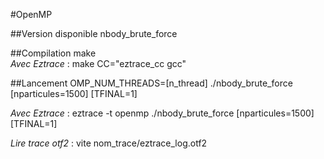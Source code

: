 #OpenMP

##Version disponible
nbody_brute_force

##Compilation
make  
_Avec Eztrace_ : make CC="eztrace_cc gcc"

##Lancement
OMP_NUM_THREADS=[n_thread] ./nbody_brute_force [nparticules=1500] [TFINAL=1]

_Avec Eztrace_ :
eztrace -t openmp ./nbody_brute_force [nparticules=1500] [TFINAL=1]

_Lire trace otf2_ :
vite nom_trace/eztrace_log.otf2
